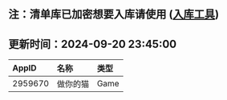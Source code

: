 ## 注：清单库已加密想要入库请使用 ([入库工具](https://github.com/BlankTMing/ManifestAutoUpdate/releases))

## 更新时间：2024-09-20 23:45:00
| AppID | 名称 | 类型  |
| :-------------------- | :----------------------------- | :----------- |
| 2959670 | 做你的猫| Game |
